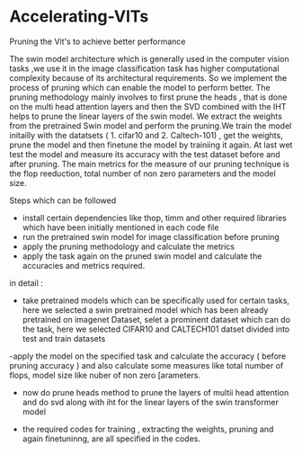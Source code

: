 # Accelerating-VITs



Pruning the Vit's to achieve better performance

The swin model architecture which is generally used in the computer vision tasks ,we use it in the image classification task has higher computational complexity because of its architectural requirements. So we implement the process of pruning which can enable the model to perform better. The pruning methodology mainly involves to first prune the heads , that is done on the multi head attention layers and then the SVD combined with the IHT helps to prune the linear layers of the swin model. We extract the weights from the pretrained Swin model and perform the pruning.We train the model initailly with the datatsets ( 1. cifar10 and 2. Caltech-101) , get the weights, prune the model and then finetune the model by trainiing it again. At last wet test the model and measure its accuracy with the test dataset before and after pruning. The main metrics for the measure of our pruning technique is the flop reeduction, total number of non zero parameters and the model size.



Steps which can be followed 

- install certain dependencies like thop, timm and other required libraries which have been initially mentioned in each code file
- run the pretrained swin model for image classification  before pruning
- apply the pruning methodology and calculate the metrics
- apply the task again on the pruned swin model and calculate the accuracies and metrics required.

in detail : 
- take pretrained models which can be specifically used for certain tasks, here we selected a swin pretrained model which has been already pretrained on imagenet Dataset, selet a prominent dataset which can do the task, here we selected CIFAR10 and CALTECH101 datset divided into test and train datasets

-apply the model on the specified task and calculate the accuracy ( before pruning accuracy ) and also calculate some measures like total number of flops, model size like nuber of non zero [arameters.

- now do prune heads method to prune the layers of multii head attention and do svd along with iht for the linear layers of the swin transformer model

- the required codes for training , extracting the weights, pruning and again finetuninng, are all specified in the codes.

